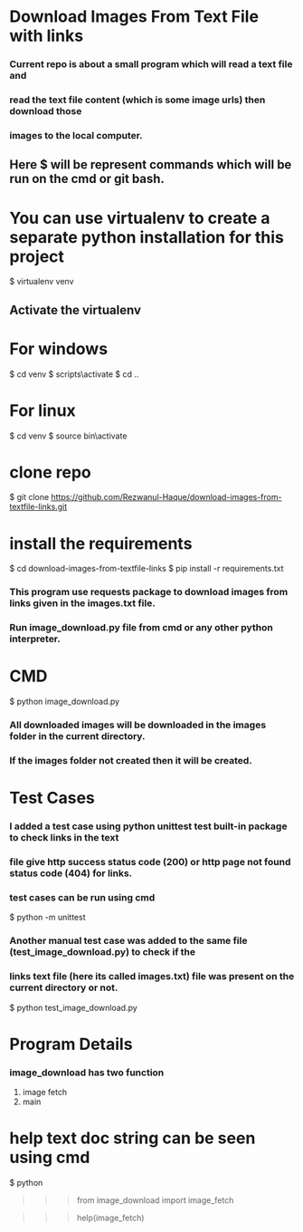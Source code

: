 # Download Images From Text File with links

### Current repo is about a small program which will read a text file and
### read the text file content (which is some image urls) then download those
### images to the local computer.

## Here $ will be  represent commands which will be run on the cmd or git bash.

# You can use virtualenv to create a separate python installation for this project

$ virtualenv venv

## Activate the virtualenv
# For windows

$ cd venv
$ scripts\activate
$ cd ..

# For linux

$ cd venv
$ source bin\activate

# clone repo

$ git clone https://github.com/Rezwanul-Haque/download-images-from-textfile-links.git

# install the requirements

$ cd download-images-from-textfile-links
$ pip install -r requirements.txt

### This program use requests package to download images from links given in the images.txt file.
### Run image_download.py file from cmd or any other python interpreter.

# CMD
$ python image_download.py

### All downloaded images will be downloaded in the images folder in the current directory.  
### If the images folder not created then it will be created.

# Test Cases
### I added a test case using python unittest test built-in package to check links in the text
### file give http success status code (200) or http page not found status code (404) for links.
### test cases can be run using cmd

$ python -m unittest

### Another manual test case was added to the same file (test_image_download.py) to check if the
### links text file (here its called images.txt) file was present on the current directory or not.

$ python test_image_download.py

# Program Details
### image_download has two function
1. image fetch
2. main

# help text doc string can be seen using cmd

$ python
>>> from image_download import image_fetch

>>> help(image_fetch)
